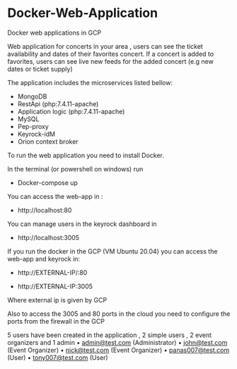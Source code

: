 # Docker-Web-Application
Docker web applications in GCP 

Web application for concerts in your area , users can see the ticket availability and dates of their favorites concert. 
If a concert is added to favorites, users can see live new feeds for the added concert (e.g new dates or ticket supply)

The application includes the microservices listed bellow:
- MongoDB
- RestApi (php:7.4.11-apache)
- Application logic (php:7.4.11-apache)
- MySQL 
- Pep-proxy
- Keyrock-idM
- Orion context broker

To run the web application you need to install Docker.

In the terminal (or powershell on windows) run

- Docker-compose up 

You can access the web-app in :

- http://localhost:80

You can manage users in the keyrock dashboard in 

- http://localhost:3005


If you run the docker in the GCP (VM Ubuntu 20.04) you can access the web-app and keyrock in:

- http://EXTERNAL-IP/:80
  
- http://EXTERNAL-IP:3005
  
Where external ip is given by GCP

Also to access the 3005 and 80 ports in the cloud you need to configure the ports from the firewall in the GCP


5 users have been created in the application , 2 simple users , 2 event organizers and 1 admin
• admin@test.com (Administrator)
• john@test.com (Event Organizer)
• nick@test.com (Event Organizer)
• panas007@test.com (User)
• tony007@test.com (User)
